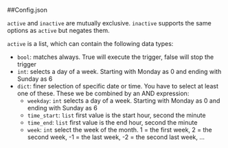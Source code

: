 ##Config.json

`active` and `inactive` are mutually exclusive. `inactive` supports the same options as `active` but negates them.

`active` is a list, which can contain the following data types:

* `bool`: matches always. True will execute the trigger, false will stop the trigger
* `int`: selects a day of a week. Starting with Monday as 0 and ending with Sunday as 6
* `dict`: finer selection of specific date or time. You have to select at least one of these. These we be combined by an AND expression:
    * `weekday`: `int` selects a day of a week. Starting with Monday as 0 and ending with Sunday as 6
    * `time_start`: `list` first value is the start hour, second the minute
    * `time_end`: `list` first value is the end hour, second the minute
    * `week`: `int` select the week of the month. 1 = the first week, 2 = the second week, -1 = the last week, -2 = the second last week, ...
